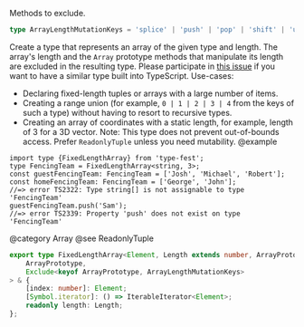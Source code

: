 Methods to exclude.

``` typescript
type ArrayLengthMutationKeys = 'splice' | 'push' | 'pop' | 'shift' | 'unshift';
```

Create a type that represents an array of the given type and length. The array's length and the `Array` prototype methods that manipulate its length are excluded in the resulting type.
Please participate in [this issue](https://github.com/microsoft/TypeScript/issues/26223) if you want to have a similar type built into TypeScript.
Use-cases:

- Declaring fixed-length tuples or arrays with a large number of items.
- Creating a range union (for example, `0 | 1 | 2 | 3 | 4` from the keys of such a type) without having to resort to recursive types.
- Creating an array of coordinates with a static length, for example, length of 3 for a 3D vector.
  Note: This type does not prevent out-of-bounds access. Prefer `ReadonlyTuple` unless you need mutability.
  @example

<!-- -->

    import type {FixedLengthArray} from 'type-fest';
    type FencingTeam = FixedLengthArray<string, 3>;
    const guestFencingTeam: FencingTeam = ['Josh', 'Michael', 'Robert'];
    const homeFencingTeam: FencingTeam = ['George', 'John'];
    //=> error TS2322: Type string[] is not assignable to type 'FencingTeam'
    guestFencingTeam.push('Sam');
    //=> error TS2339: Property 'push' does not exist on type 'FencingTeam'

@category Array
@see ReadonlyTuple

``` typescript
export type FixedLengthArray<Element, Length extends number, ArrayPrototype = [Element, ...Element[]]> = Pick<
    ArrayPrototype,
    Exclude<keyof ArrayPrototype, ArrayLengthMutationKeys>
> & {
    [index: number]: Element;
    [Symbol.iterator]: () => IterableIterator<Element>;
    readonly length: Length;
};
```